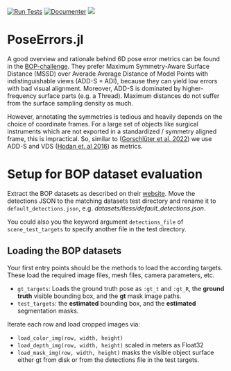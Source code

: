 [![Run Tests](https://github.com/rwth-irt/PoseErrors.jl/actions/workflows/run_tests.yml/badge.svg)](https://github.com/rwth-irt/PoseErrors.jl/actions/workflows/run_tests.yml)
[![Documenter](https://github.com/rwth-irt/PoseErrors.jl/actions/workflows/documenter.yml/badge.svg)](https://github.com/rwth-irt/PoseErrors.jl/actions/workflows/documenter.yml)
[![](https://img.shields.io/badge/docs-stable-blue.svg)](https://rwth-irt.github.io/PoseErrors.jl)

# PoseErrors.jl
A good overview and rationale behind 6D pose error metrics can be found in the [BOP-challenge](https://bop.felk.cvut.cz/challenges/bop-challenge-2019/#evaluationmethodology).
They prefer Maximum Symmetry-Aware Surface Distance (MSSD) over Averade Average Distance of Model Points with indistinguishable views (ADD-S = ADI), because they can yield low errors with bad visual alignment.
Moreover, ADD-S is dominated by higher-frequency surface parts (e.g. a Thread).
Maximum distances do not suffer from the surface sampling density as much.

However, annotating the symmetries is tedious and heavily depends on the choice of coordinate frames.
For a large set of objects like surgical instruments which are not exported in a standardized / symmetry aligned frame, this is impractical.
So, similar to ([Gorschlüter et al. 2022](https://doi.org/10.3390/jimaging8030053)) we use ADD-S and VDS ([Hodan et. al 2016](https://doi.org/10.1007/978-3-319-49409-8_52)) as metrics.

# Setup for BOP dataset evaluation
Extract the BOP datasets as described on their [website](https://bop.felk.cvut.cz/datasets/).
Move the detections JSON to the matching datasets test directory and rename it to `default_detections.json`, e.g. *datasets/tless/default_detections.json*.

You could also you the keyword argument `detections_file` of `scene_test_targets` to specify another file in the test directory.

## Loading the BOP datasets
Your first entry points should be the methods to load the according targets.
These load the required image files, mesh files, camera parameters, etc.
* `gt_targets`: Loads the ground truth pose as `:gt_t` and `:gt_R`, the **ground truth** visible bounding box, and the **gt** mask image paths.
* `test_targets`: the **estimated** bounding box, and the **estimated** segmentation masks.

Iterate each row and load cropped images via:
* `load_color_img(row, width, height)` 
* `load_depth_img(row, width, height)` scaled in meters as Float32
* `load_mask_img(row, width, height)` masks the visible object surface either gt from disk or from the detections file in the test targets.
